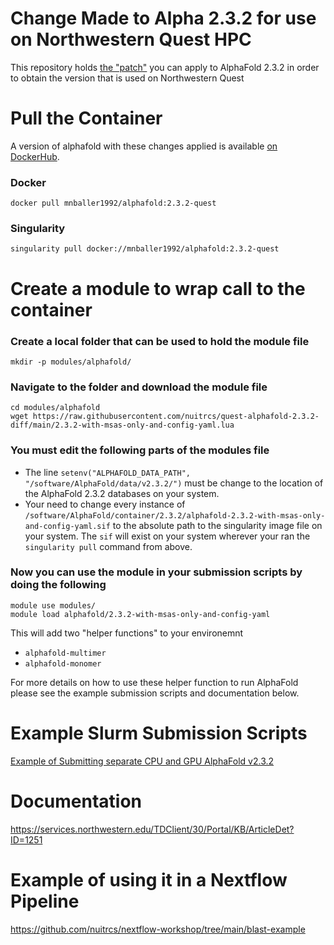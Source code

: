 # Change Made to Alpha 2.3.2 for use on Northwestern Quest HPC
This repository holds [the "patch"](https://github.com/nuitrcs/quest-alphafold-2.3.2-diff/blob/main/2.3.2-changes.diff) you can apply to AlphaFold 2.3.2 in order to obtain the version that is used on Northwestern Quest

# Pull the Container
A version of alphafold with these changes applied is available [on DockerHub](https://hub.docker.com/r/mnballer1992/alphafold).

### Docker
```
docker pull mnballer1992/alphafold:2.3.2-quest
```

### Singularity
```
singularity pull docker://mnballer1992/alphafold:2.3.2-quest
```

# Create a module to wrap call to the container

### Create a local folder that can be used to hold the module file
```
mkdir -p modules/alphafold/
```

### Navigate to the folder and download the module file
```
cd modules/alphafold
wget https://raw.githubusercontent.com/nuitrcs/quest-alphafold-2.3.2-diff/main/2.3.2-with-msas-only-and-config-yaml.lua
```

### You must edit the following parts of the modules file
* The line `setenv("ALPHAFOLD_DATA_PATH", "/software/AlphaFold/data/v2.3.2/")` must be change to the location of the AlphaFold 2.3.2 databases on your system.
* Your need to change every instance of `/software/AlphaFold/container/2.3.2/alphafold-2.3.2-with-msas-only-and-config-yaml.sif` to the absolute path to the singularity image file on your system. The `sif` will exist on your system wherever your ran the `singularity pull` command from above.

### Now you can use the module in your submission scripts by doing the following
```
module use modules/
module load alphafold/2.3.2-with-msas-only-and-config-yaml
```

This will add two "helper functions" to your environemnt
* `alphafold-multimer`
* `alphafold-monomer`

For more details on how to use these helper function to run AlphaFold please see the example submission scripts and documentation below.

# Example Slurm Submission Scripts
[Example of Submitting separate CPU and GPU AlphaFold v2.3.2](https://github.com/nuitrcs/examplejobs/tree/master/alphafold/v2.3.2)

# Documentation
https://services.northwestern.edu/TDClient/30/Portal/KB/ArticleDet?ID=1251

# Example of using it in a Nextflow Pipeline
https://github.com/nuitrcs/nextflow-workshop/tree/main/blast-example
